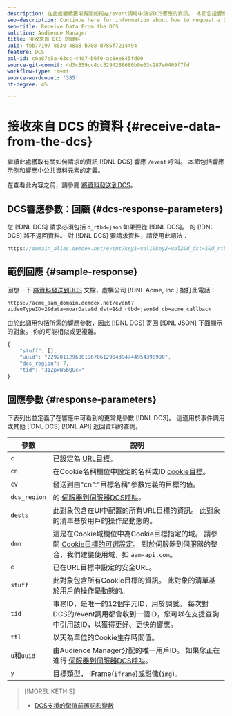 ```yaml
---
description: 在此處繼續獲取有關如何在/event調用中請求DCS響應的資訊。 本節包括響應示例和響應中公共資料元素的定義。
seo-description: Continue here for information about how to request a DCS response in a /event call. This section includes a response example and definitions for common data elements in a response.
seo-title: Receive Data From the DCS
solution: Audience Manager
title: 接收來自 DCS 的資料
uuid: fbb77197-8530-48a8-b708-d785f7214494
feature: DCS
exl-id: c6a87e5a-63cc-44d7-b6f0-ac8ee845fd00
source-git-commit: 4d3c859cc4dc5294286680b0e63c287e0409f7fd
workflow-type: tm+mt
source-wordcount: '385'
ht-degree: 4%

---
```


# 接收來自 DCS 的資料 {#receive-data-from-the-dcs}

繼續此處獲取有關如何請求的資訊 [!DNL DCS] 響應 `/event` 呼叫。 本節包括響應示例和響應中公共資料元素的定義。

在查看此內容之前，請參閱 [將資料發送到DCS](../../../api/dcs-intro/dcs-event-calls/dcs-url-send.md)。

## DCS響應參數：回顧 {#dcs-response-parameters}

您 [!DNL DCS] 請求必須包括 `d_rtbd=json` 如果要從 [!DNL DCS]。 的 [!DNL DCS] 將不返回資料。 對 [!DNL DCS] 要請求資料，請使用此語法：

```js
https://domain_alias.demdex.net/event?key1=val1&key2=val2&d_dst=1&d_rtbd=json&d_cb=callback
```

## 範例回應 {#sample-response}

回想一下 [將資料發送到DCS](../../../api/dcs-intro/dcs-event-calls/dcs-url-send.md) 文檔，虛構公司 [!DNL Acme, Inc.] 撥打此電話：

`https://acme_aam_domain.demdex.net/event?videoTypeID=2&data=moarData&d_dst=1&d_rtbd=json&d_cb=acme_callback`

由於此調用包括所需的響應參數，因此 [!DNL DCS] 寄回 [!DNL JSON] 下面顯示的對象。 你的可能相似或更複雜。

```js
{
    "stuff": [],
    "uuid": "22920112968019678612904394744954398990",
    "dcs_region": 7,
    "tid": "31ZpxW5bQGc="
}
```

## 回應參數 {#response-parameters}

下表列出並定義了在響應中可看到的更常見參數 [!DNL DCS]。 這適用於事件調用或其他 [!DNL DCS] [!DNL API] 返回資料的查詢。

| 參數 | 說明 |
|--- |--- |
| `c` | 已設定為 [URL目標](../../../features/destinations/create-url-destination.md)。 |
| `cn` | 在Cookie名稱欄位中設定的名稱或ID [cookie目標](../../../features/destinations/create-cookie-destination.md)。 |
| `cv` | 發送到由&quot;cn&quot;:&quot;目標名稱&quot;參數定義的目標的值。 |
| `dcs_region` | 的 [伺服器到伺服器DCS呼叫](../../../api/dcs-intro/dcs-api-reference/dcs-regions.md)。 |
| `dests` | 此對象包含在UI中配置的所有URL目標的資訊。 此對象的清單基於用戶的操作是動態的。 |
| `dmn` | 這是在Cookie域欄位中為Cookie目標指定的域。 請參閱 [Cookie目標的可選設定](../../../features/destinations/cookie-destination-options.md)。  對於伺服器到伺服器的整合，我們建議使用域，如 `aam-api.com`。 |
| `e` | 已在URL目標中設定的安全URL。 |
| `stuff` | 此對象包含所有Cookie目標的資訊。 此對象的清單基於用戶的操作是動態的。 |
| `tid` | 事務ID，是唯一的12個字元ID，用於調試。 每次對DCS的/event調用都會收到一個ID，您可以在支援查詢中引用該ID，以獲得更好、更快的響應。 |
| `ttl` | 以天為單位的Cookie生存時間值。 |
| `u`和`uuid` | 由Audience Manager分配的唯一用戶ID。 如果您正在進行 [伺服器到伺服器DCS呼叫](../../../api/dcs-intro/dcs-s2s/dcs-s2s-calls.md)。 |
| `y` | 目標類型， iFrame(`iframe`)或影像(`img`)。 |

>[!MORELIKETHIS]
>
>* [DCS支援的鍵值前置詞和變數](../../../api/dcs-intro/dcs-api-reference/dcs-keys.md)

